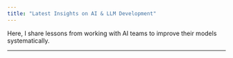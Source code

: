 ```yaml
---
title: "Latest Insights on AI & LLM Development"
---
```


Here, I share lessons from working with AI teams to improve their models systematically.

---
